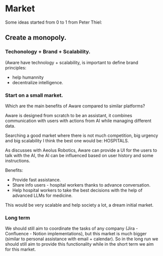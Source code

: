 # Market

Some ideas started from 0 to 1 from Peter Thiel:

## Create a monopoly.


### Techonology + Brand + Scalability. 

(Aware have technology + scalability, is important to define brand principles:

- help humannity
- decentralize intelligence.

### Start on a small market.

Which are the main benefits of Aware compared to similar platforms?

Aware is designed from scratch to be an assistant, it combines communication with users with actions from AI while managing different data.

Searching a good market where there is not much competition, big urgency and big scalability I think the best one would be: HOSPITALS.

As discusses with Aeolus Robotics, Aware can provide a UI for the users to talk with the AI, the AI can be influenced based on user history and some instructions.

Benefits:
- Provide fast assistance.
- Share info users - hospital workers thanks to advance conversation.
- Help hospital workers to take the best decisions with the help of advanced LLMs for medicine.

This would be very scalable and help society a lot, a dream initial market.


### Long term

We should still aim to coordinate the tasks of any company (Jira - Confluence - Notion implementations), but this market is much bigger (similar to personal assistance with email + calendar).
So in the long run we should still aim to provide this functionality while in the short term we aim for this market.